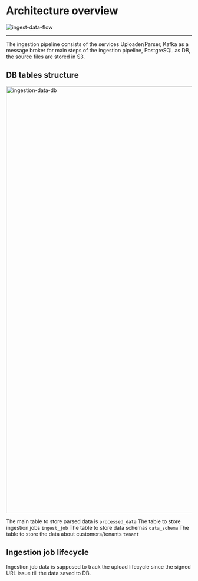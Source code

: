 # Architecture overview

![ingest-data-flow](https://github.com/user-attachments/assets/721c92b9-ce02-487e-a86f-b92abf7104c6)

---

The ingestion pipeline consists of the services Uploader/Parser, Kafka as a message broker for main steps of the ingestion pipeline,
PostgreSQL as DB, the source files are stored in S3.


## DB tables structure

<img width="1519" height="1159" alt="ingestion-data-db" src="https://github.com/user-attachments/assets/ef899e2b-7c3a-470d-aa61-b0bd432dbd4d" />

The main table to store parsed data is `processed_data`
The table to store ingestion jobs `ingest_job`
The table to store data schemas `data_schema`
The table to store the data about customers/tenants `tenant`

## Ingestion job lifecycle

Ingestion job data is supposed to track the upload lifecycle since the signed URL issue till the data saved to DB.


